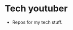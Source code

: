 # Tech youtuber
- Repos for my tech stuff.

<!---
wintech-official/wintech-official is a ✨ special ✨ repository because its `README.md` (this file) appears on your GitHub profile.
You can click the Preview link to take a look at your changes.
--->

